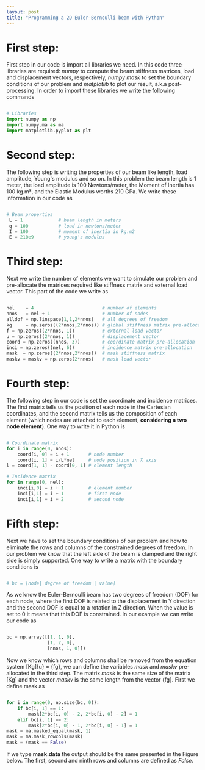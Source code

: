 ```yaml
---
layout: post
title: "Programming a 2D Euler–Bernoulli beam with Python"
---
```


# First step:

First step in our code is import all libraries we need. In this code three libraries are required: *numpy* to compute the beam stiffness matrices, load and displacement vectors, respectively, *numpy mask* to set the boundary conditions of our problem and *matplotlib* to plot our result, a.k.a post-processing. In order to import these libraries we write the following commands
```python

# Libraries
import numpy as np                
import numpy.ma as ma
import matplotlib.pyplot as plt

```

# Second step:
The following step is writing the properties of our beam like length, load amplitude, Young's modulus and so on. In this problem the beam length is 1 meter, the load amplitude is 100 Newtons/meter, the Moment of Inertia has 100 kg.m², and the Elastic Modulus worths 210 GPa. We write these information in our code as
```python

# Beam properties
 L = 1             # beam length in meters
 q = 100           # load in newtons/meter
 I = 100           # moment of inertia in kg.m2
 E = 210e9         # young's modulus 

```
# Third step:
Next we write the number of elements we want to simulate our problem and pre-allocate the matrices required like stiffness matrix and external load vector. This part of the code we write as
```python

nel    = 4                         # number of elements
nnos   = nel + 1                   # number of nodes
alldof = np.linspace(1,1,2*nnos)   # all degrees of freedom
kg     = np.zeros((2*nnos,2*nnos)) # global stiffness matrix pre-allocation
f = np.zeros((2*nnos, 1))          # external load vector
u = np.zeros((2*nnos, 1))          # displacement vector
coord = np.zeros((nnos, 3))        # coordinate matrix pre-allocation
inci = np.zeros((nel, 6))          # incidence matrix pre-allocation
mask  = np.zeros((2*nnos,2*nnos))  # mask stiffness matrix
maskv = maskv = np.zeros(2*nnos)   # mask load vector

```
# Fourth step:
The following step in our code is set the coordinate and incidence matrices. The first matrix tells us the position of each node in the Cartesian coordinates, and the second matrix tells us the composition of each element (which nodes are attached to each element, **considering a two node element**). One way to write it in Python is
```python

# Coordinate matrix
for i in range(0, nnos):
    coord[i, 0] = i + 1       # node number
    coord[i, 1] = i/L*nel     # node position in X axis
l = coord[1, 1] - coord[0, 1] # element length

# Incidence matrix
for in range(0, nel):
    inci[i,0] = i + 1         # element number
    inci[i,1] = i + 1         # first node
    inci[i,1] = i + 2         # second node
```

# Fifth step:
Next we have to set the boundary conditions of our problem and how to eliminate the rows and columns of the constrained degrees of freedom. In our problem we know that the left side of the beam is clamped and the right side is simply supported. One way to write a matrix with the boundary conditions is
```python

# bc = [node| degree of freedom | value]

```
As we know the Euler-Bernoulli beam has two degrees of freedom (DOF) for each node, where the first DOF is related to the displacement in Y direction and the second DOF is equal to a rotation in Z direction. When the value is set to 0 it means that this DOF is constrained. In our example we can write our code as
```python

bc = np.array([[1, 1, 0],
               [1, 2, 0],
               [nnos, 1, 0]])
```
Now we know which rows and columns shall be removed from the equation system [Kg]{u} = {fg}, we can define the variables *mask* and *maskv* pre-allocated in the third step. The matrix *mask* is the same size of the matrix [Kg] and the vector *maskv* is the same length from the vector {fg}. First we define mask as 
```python

for i in range(0, np.size(bc, 0)):
    if bc[i, 1] == 1:
        mask[2*bc[i, 0] - 2, 2*bc[i, 0] - 2] = 1
    elif bc[i, 1] == 2:
        mask[2*bc[i, 0] - 1, 2*bc[i, 0] - 1] = 1
mask = ma.masked_equal(mask, 1)
mask = ma.mask_rowcols(mask)
mask = (mask == False)

```

If we type **mask.data** the output should be the same presented in the Figure below. The first, second and ninth rows and columns are defined as *False*. 
